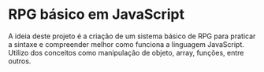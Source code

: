 # RPG básico em JavaScript
A ideia deste projeto é a criação de um sistema básico de RPG para praticar a sintaxe e compreender melhor como funciona a linguagem JavaScript. Utilizo dos conceitos como manipulação de objeto, array, funções, entre outros.
